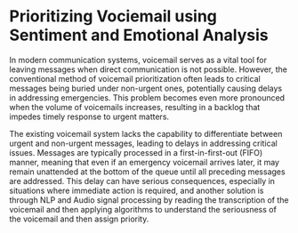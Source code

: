 # Prioritizing Vociemail using Sentiment and Emotional Analysis

In modern communication systems, voicemail serves as a vital tool for leaving messages when direct communication is not possible. However, the conventional method of voicemail prioritization often leads to critical messages being buried under non-urgent ones, potentially causing delays in addressing emergencies. This problem becomes even more pronounced when the volume of voicemails increases, resulting in a backlog that impedes timely response to urgent matters.

The existing voicemail system lacks the capability to differentiate between urgent and non-urgent messages, leading to delays in addressing critical issues. Messages are typically processed in a first-in-first-out (FIFO) manner, meaning that even if an emergency voicemail arrives later, it may remain unattended at the bottom of the queue until all preceding messages are addressed. This delay can have serious consequences, especially in situations where immediate action is required, and another solution is through NLP and Audio signal processing by reading the transcription of the voicemail and then applying algorithms to understand the seriousness of the voicemail and then assign priority. 

